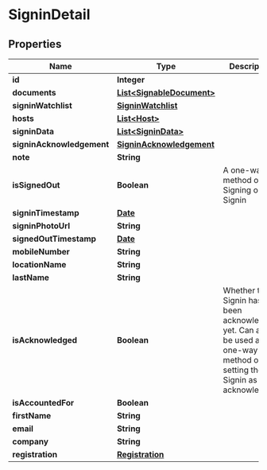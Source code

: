 

# SigninDetail

## Properties

Name | Type | Description | Notes
------------ | ------------- | ------------- | -------------
**id** | **Integer** |  | 
**documents** | [**List&lt;SignableDocument&gt;**](SignableDocument.md) |  |  [optional]
**signinWatchlist** | [**SigninWatchlist**](SigninWatchlist.md) |  |  [optional]
**hosts** | [**List&lt;Host&gt;**](Host.md) |  |  [optional]
**signinData** | [**List&lt;SigninData&gt;**](SigninData.md) |  |  [optional]
**signinAcknowledgement** | [**SigninAcknowledgement**](SigninAcknowledgement.md) |  |  [optional]
**note** | **String** |  |  [optional]
**isSignedOut** | **Boolean** | A one-way method of Signing out a Signin |  [optional]
**signinTimestamp** | [**Date**](Date.md) |  |  [optional]
**signinPhotoUrl** | **String** |  |  [optional]
**signedOutTimestamp** | [**Date**](Date.md) |  |  [optional]
**mobileNumber** | **String** |  |  [optional]
**locationName** | **String** |  |  [optional]
**lastName** | **String** |  |  [optional]
**isAcknowledged** | **Boolean** | Whether this Signin has been acknowledged yet. Can also be used as a one-way method of setting the Signin as acknowledged. |  [optional]
**isAccountedFor** | **Boolean** |  |  [optional]
**firstName** | **String** |  |  [optional]
**email** | **String** |  |  [optional]
**company** | **String** |  |  [optional]
**registration** | [**Registration**](Registration.md) |  |  [optional]




